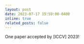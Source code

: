 ```yaml
---
layout: post
date: 2023-07-17 15:59:00-0400
inline: true
related_posts: false
---
```


One paper accepted by [ICCV] 2023!
